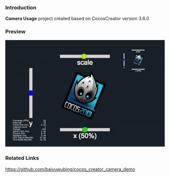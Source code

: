 ### Introduction
**Camera Usage** project created based on CocosCreator version 3.6.0

### Preview
![image](../../../gif/202203/2022030203.gif)

### Related Links
https://github.com/baiyuwubing/cocos_creator_camera_demo